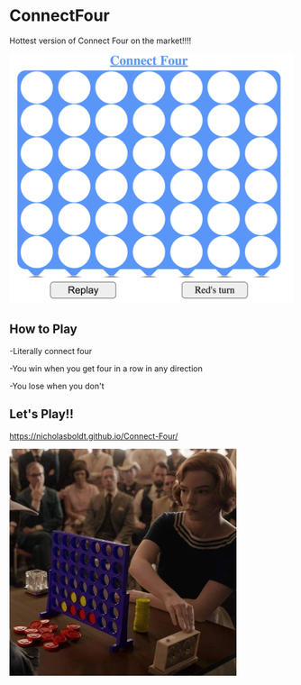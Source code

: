 # ConnectFour
Hottest version of Connect Four on the market!!!!

<img src="screen.png">

## How to Play

-Literally connect four 

-You win when you get four in a row in any direction

-You lose when you don't

## Let's Play!!

https://nicholasboldt.github.io/Connect-Four/

<img src="gambit.jpg" width="80%" height="auto">